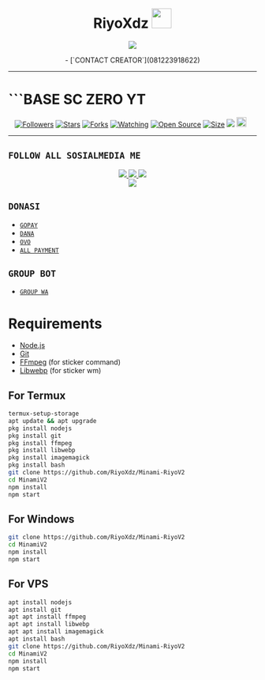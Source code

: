 <h1 align="center">RiyoXdz <img src="https://user-images.githubusercontent.com/1303154/88677602-1635ba80-d120-11ea-84d8-d263ba5fc3c0.gif" width="40px" alt=""><br></h1>
<p align="center">
<img src="https://telegra.ph/file/84f32bf55fef88930af22.jpg" />
</p>

<p align="center">
- [`CONTACT CREATOR`](081223918622)
</p>

------

# ```BASE SC ZERO YT
<p align="center">
<a href="https://github.com/Aprilia3/followers"><img title="Followers" src="https://img.shields.io/github/followers/Aprilia3?color=red&style=flat-square"></a>
<a href="https://github.com/Aprilia3/Loli-MD/stargazers/"><img title="Stars" src="https://img.shields.io/github/stars/Aprilia3/Loli-MD?color=blue&style=flat-square"></a>
<a href="https://github.com/Aprilia3/Loli-MD/network/members"><img title="Forks" src="https://img.shields.io/github/forks/Aprilia3/Loli-MD?color=red&style=flat-square"></a>
<a href="https://github.com/Aprilia3/Loli-MD/watchers"><img title="Watching" src="https://img.shields.io/github/watchers/Aprilia3/Loli-MD?label=Watchers&color=blue&style=flat-square"></a>
<a href="https://github.com/Aprilia3/Loli-MD"><img title="Open Source" src="https://badges.frapsoft.com/os/v2/open-source.svg?v=103"></a>
<a href="https://github.com/Aprilia3/Loli-MD/"><img title="Size" src="https://img.shields.io/github/repo-size/Aprilia3/Loli-MD?style=flat-square&color=green"></a>
<a href="https://hits.seeyoufarm.com"><img src="https://hits.seeyoufarm.com/api/count/incr/badge.svg?url=https%3A%2F%2Fgithub.com%2FAprilia3%2FLoli-MD&count_bg=%2379C83D&title_bg=%23555555&icon=probot.svg&icon_color=%2300FF6D&title=hits&edge_flat=false"/></a>
<a href="https://github.com/Aprilia3/Loli-MD/graphs/commit-activity"><img height="20" src="https://img.shields.io/badge/Maintained%3F-yes-green.svg"></a>&nbsp;&nbsp;
</p>
<p align='center'>
    </p>

-------

## ```FOLLOW ALL SOSIALMEDIA ME```
<p align="center">
<a href="https://instagram.com/riyoxdz"><img src="https://img.shields.io/badge/Instagram-E4405F?style=for-the-badge&logo=instagram&logoColor=white"/> 
<a href="https://wa.me/6281223918622"><img src="https://img.shields.io/badge/WhatsApp-25D366?style=for-the-badge&logo=whatsapp&logoColor=white" />
<a href="https://www.youtube.com/c/RIYOXDZ"><img src="https://img.shields.io/badge/YouTube RIYO XDZ-ff0000?style=for-the-badge&logo=youtube&logoColor=ff000000&link=https://www.youtube.com/c/RIYOXDZ" /><br>
<a href="https://tiktok.com/@riyoxdz"><img src="https://img.shields.io/badge/Tiktok riyoxdz-black?style=for-the-badge&logo=tiktok&logoColor=ff000000&link=https://tiktok.com/@riyoxdz" /></a>
</p>

## ```DONASI```

- [`GOPAY`](https://bit.ly/3JoJDHX)
- [`DANA`](https://bit.ly/3JnFTGs)
- [`OVO`](https://bit.ly/3toURGw)
- [`ALL PAYMENT`](https://bit.ly/3N5PvIk)

## ```GROUP BOT```

- [`GROUP WA`](https://chat.whatsapp.com/KglIECrtEuJ3yBPo0S5cDR)

# Requirements
* [Node.js](https://nodejs.org/en/)
* [Git](https://git-scm.com/downloads)
* [FFmpeg](https://www.gyan.dev/ffmpeg/builds/) (for sticker command)
* [Libwebp](https://developers.google.com/speed/webp/download) (for sticker wm)

## For Termux
```bash
termux-setup-storage
apt update && apt upgrade
pkg install nodejs
pkg install git 
pkg install ffmpeg
pkg install libwebp 
pkg install imagemagick
pkg install bash
git clone https://github.com/RiyoXdz/Minami-RiyoV2
cd MinamiV2
npm install
npm start
```
## For Windows
```bash
git clone https://github.com/RiyoXdz/Minami-RiyoV2
cd MinamiV2
npm install
npm start
```
## For VPS
```bash
apt install nodejs 
apt install git 
apt apt install ffmpeg 
apt apt install libwebp 
apt apt install imagemagick
apt install bash
git clone https://github.com/RiyoXdz/Minami-RiyoV2
cd MinamiV2
npm install
npm start
```

